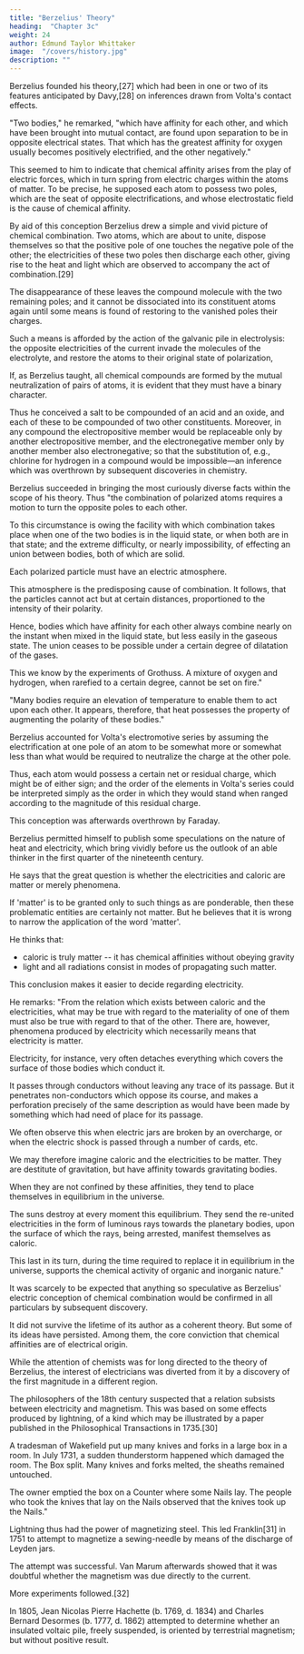 ```yaml
---
title: "Berzelius' Theory"
heading:  "Chapter 3c"
weight: 24
author: Edmund Taylor Whittaker
image:  "/covers/history.jpg"
description: ""
---
```



Berzelius founded his theory,[27] which had been in one or two of its features anticipated by Davy,[28] on inferences drawn from Volta's contact effects. 

"Two bodies," he remarked, "which have affinity for each other, and which have been brought into mutual contact, are found upon separation to be in opposite electrical states. That which has the greatest affinity for oxygen usually becomes positively electrified, and the other negatively."

This seemed to him to indicate that chemical affinity arises from the play of electric forces, which in turn spring from electric charges within the atoms of matter. To be precise, he supposed each atom to possess two poles, which are the seat of opposite electrifications, and whose electrostatic field is the cause of chemical affinity.

By aid of this conception Berzelius drew a simple and vivid picture of chemical combination. Two atoms, which are about to unite, dispose themselves so that the positive pole of one touches the negative pole of the other; the electricities of these two poles then discharge each other, giving rise to the heat and light which are observed to accompany the act of combination.[29] 

The disappearance of these leaves the compound molecule with the two remaining poles; and it cannot be dissociated into its constituent atoms again until some means is found of restoring to the vanished poles their charges. 

Such a means is afforded by the action of the galvanic pile in electrolysis: the opposite electricities of the current invade the molecules of the electrolyte, and restore the atoms to their original state of polarization,

If, as Berzelius taught, all chemical compounds are formed by the mutual neutralization of pairs of atoms, it is evident that they must have a binary character. 

Thus he conceived a salt to be compounded of an acid and an oxide, and each of these to be compounded of two other constituents. Moreover, in any compound the electropositive member would be replaceable only by another electropositive member, and the electronegative member only by another member also electronegative; so that the substitution of, e.g., chlorine for hydrogen in a compound would be impossible—an inference which was overthrown by subsequent discoveries in chemistry.

Berzelius succeeded in bringing the most curiously diverse facts within the scope of his theory. Thus "the combination of polarized atoms requires a motion to turn the opposite poles to each other. 

To this circumstance is owing the facility with which combination takes place when one of the two bodies is in the liquid state, or when both are in that state; and the extreme difficulty, or nearly impossibility, of effecting an union between bodies, both of which are solid. 

Each polarized particle must have an electric atmosphere.

This atmosphere is the predisposing cause of combination.  It follows, that the particles cannot act but at certain distances, proportioned to the intensity of their polarity. 

Hence, bodies which have affinity for each other always combine nearly on the instant when mixed in the liquid state, but less easily in the gaseous state. The union ceases to be possible under a certain degree of dilatation of the gases. 

This we know by the experiments of Grothuss. A mixture of oxygen and hydrogen, when rarefied to a certain degree, cannot be set on fire."

"Many bodies require an elevation of temperature to enable them to act upon each other. It appears, therefore, that heat possesses the property of augmenting the polarity of these bodies."

Berzelius accounted for Volta's electromotive series by assuming the electrification at one pole of an atom to be somewhat more or somewhat less than what would be required to neutralize the charge at the other pole. 

Thus, each atom would possess a certain net or residual charge, which might be of either sign; and the order of the elements in Volta's series could be interpreted simply as the order in which they would stand when ranged according to the magnitude of this residual charge. 

This conception was afterwards overthrown by Faraday.

Berzelius permitted himself to publish some speculations on the nature of heat and electricity, which bring vividly before us the outlook of an able thinker in the first quarter of the nineteenth century. 

He says that the great question is whether the electricities and caloric are matter or merely phenomena. 

If 'matter' is to be granted only to such things as are ponderable, then these problematic entities are certainly not matter. But he believes that it is wrong to narrow the application of the word 'matter'. 

He thinks that:
- caloric is truly matter -- it has chemical affinities without obeying gravity
- light and all radiations consist in modes of propagating such matter. 

This conclusion makes it easier to decide regarding electricity. 

He remarks: "From the relation which exists between caloric and the electricities,  what may be true with regard to the materiality of one of them must also be true with regard to that of the other. There are, however, phenomena produced by electricity which necessarily means that electricity is matter. 

Electricity, for instance, very often detaches everything which covers the surface of those bodies which conduct it. 

It passes through conductors without leaving any trace of its passage. But it penetrates non-conductors which oppose its course, and makes a perforation precisely of the same description as would have been made by something which had need of place for its passage. 

We often observe this when electric jars are broken by an overcharge, or when the electric shock is passed through a number of cards, etc. 

We may therefore imagine caloric and the electricities to be matter. They are destitute of gravitation, but have affinity towards gravitating bodies. 

When they are not confined by these affinities, they tend to place themselves in equilibrium in the universe.

The suns destroy at every moment this equilibrium. They send the re-united electricities in the form of luminous rays towards the planetary bodies, upon the surface of which the rays, being arrested, manifest themselves as caloric. 

This last in its turn, during the time required to replace it in equilibrium in the universe, supports the chemical activity of organic and inorganic nature."


It was scarcely to be expected that anything so speculative as Berzelius' electric conception of chemical combination would be confirmed in all particulars by subsequent discovery.

It did not survive the lifetime of its author as a coherent theory. But some of its ideas have persisted. Among them, the core conviction that chemical affinities are of electrical origin.

While the attention of chemists was for long directed to the theory of Berzelius, the interest of electricians was diverted from it by a discovery of the first magnitude in a different region.

The philosophers of the 18th century suspected that a relation subsists between electricity and magnetism. This was based on some effects produced by lightning, of a kind which may be illustrated by a paper published in the Philosophical Transactions in 1735.[30] 

A tradesman of Wakefield put up many knives and forks in a large box in a room. In July 1731, a sudden thunderstorm happened which damaged the room. The Box split. Many knives and forks melted, the sheaths remained untouched. 

The owner emptied the box on a Counter where some Nails lay. The people who took the knives that lay on the Nails observed that the knives took up the Nails."

Lightning thus had the power of magnetizing steel. This led Franklin[31] in 1751 to attempt to magnetize a sewing-needle by means of the discharge of Leyden jars. 

The attempt was successful. Van Marum afterwards showed that it was doubtful whether the magnetism was due directly to the current.

More experiments followed.[32] 

In 1805, Jean Nicolas Pierre Hachette (b. 1769, d. 1834) and Charles Bernard Desormes (b. 1777, d. 1862) attempted to determine whether an insulated voltaic pile, freely suspended, is oriented by terrestrial magnetism; but without positive result. 


